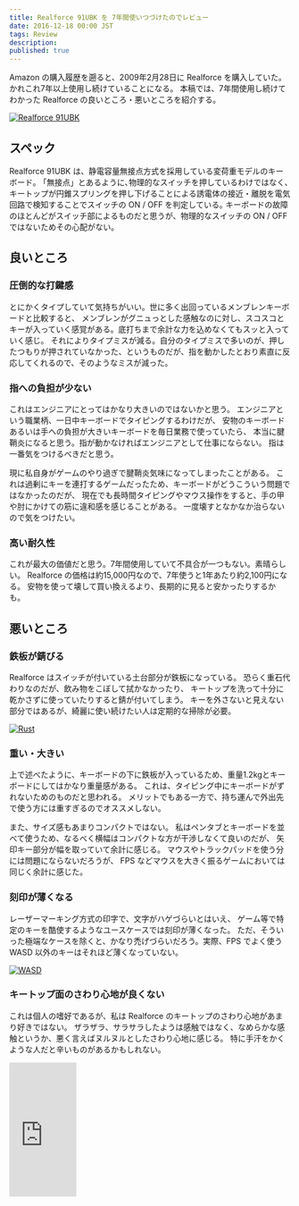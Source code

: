 ```yaml
---
title: Realforce 91UBK を 7年間使いつづけたのでレビュー
date: 2016-12-18 00:00 JST
tags: Review
description:
published: true
---
```


Amazon の購入履歴を遡ると、2009年2月28日に Realforce を購入していた。かれこれ7年以上使用し続けていることになる。
本稿では、7年間使用し続けてわかった Realforce の良いところ・悪いところを紹介する。

[![Realforce 91UBK](realforce-review/realforce.jpg 'Realforce 91UBK')](/images/realforce-review/realforce.jpg)

## スペック

Realforce 91UBK は、静電容量無接点方式を採用している変荷重モデルのキーボード｡
「無接点」とあるように､物理的なスイッチを押しているわけではなく､
キートップが円錐スプリングを押し下げることによる誘電体の接近・離脱を電気回路で検知することでスイッチの ON / OFF を判定している｡
キーボードの故障のほとんどがスイッチ部によるものだと思うが、物理的なスイッチの ON / OFF ではないためその心配がない。

## 良いところ

### 圧倒的な打鍵感

とにかくタイプしていて気持ちがいい。世に多く出回っているメンブレンキーボードと比較すると、
メンブレンがグニュっとした感触なのに対し、スコスコとキーが入っていく感覚がある。底打ちまで余計な力を込めなくてもスッと入っていく感じ。
それによりタイプミスが減る。自分のタイプミスで多いのが、押したつもりが押されていなかった、というものだが、指を動かしたとおり素直に反応してくれるので、そのようなミスが減った。

### 指への負担が少ない

これはエンジニアにとってはかなり大きいのではないかと思う。
エンジニアという職業柄、一日中キーボードでタイピングするわけだが、
安物のキーボードあるいは手への負担が大きいキーボードを毎日業務で使っていたら、
本当に腱鞘炎になると思う。指が動かなければエンジニアとして仕事にならない。
指は一番気をつけるべきだと思う。

現に私自身がゲームのやり過ぎで腱鞘炎気味になってしまったことがある。
これは過剰にキーを連打するゲームだったため、キーボードがどうこういう問題ではなかったのだが、
現在でも長時間タイピングやマウス操作をすると、手の甲や肘にかけての筋に違和感を感じることがある。
一度壊すとなかなか治らないので気をつけたい。

### 高い耐久性

これが最大の価値だと思う。7年間使用していて不具合が一つもない。素晴らしい。
Realforce の価格は約15,000円なので、7年使うと1年あたり約2,100円になる。
安物を使って壊して買い換えるより、長期的に見ると安かったりするかも。

## 悪いところ

### 鉄板が錆びる

Realforce はスイッチが付いている土台部分が鉄板になっている。
恐らく重石代わりなのだが、飲み物をこぼして拭かなかったり、
キートップを洗って十分に乾かさずに使っていたりすると錆が付いてしまう。
キーを外さないと見えない部分ではあるが、綺麗に使い続けたい人は定期的な掃除が必要。

[![Rust](realforce-review/rust.jpg 'Rust')](/images/realforce-review/rust.jpg)

### 重い・大きい

上で述べたように、キーボードの下に鉄板が入っているため、重量1.2kgとキーボードにしてはかなり重量感がある。
これは、タイピング中にキーボードがずれないためのものだと思われる。
メリットでもある一方で、持ち運んで外出先で使う方には重すぎるのでオススメしない。

また、サイズ感もあまりコンパクトではない。
私はペンタブとキーボードを並べて使うため、なるべく横幅はコンパクトな方が干渉しなくて良いのだが、
矢印キー部分が幅を取っていて余計に感じる。
マウスやトラックパッドを使う分には問題にならないだろうが、
FPS などマウスを大きく振るゲームにおいては同じく余計に感じた。

### 刻印が薄くなる

レーザーマーキング方式の印字で、文字がハゲづらいとはいえ、
ゲーム等で特定のキーを酷使するようなユースケースでは刻印が薄くなった。
ただ、そういった極端なケースを除くと、かなり禿げづらいだろう。実際、FPS でよく使う WASD 以外のキーはそれほど薄くなっていない。

[![WASD](realforce-review/wasd.jpg 'WAWD')](/images/realforce-review/wasd.jpg)

### キートップ面のさわり心地が良くない

これは個人の嗜好であるが、私は Realforce のキートップのさわり心地があまり好きではない。
ザラザラ、サラサラしたようは感触ではなく、なめらかな感触というか、悪く言えばヌルヌルとしたさわり心地に感じる。
特に手汗をかくような人だと辛いものがあるかもしれない。

<iframe src="http://rcm-fe.amazon-adsystem.com/e/cm?lt1=_blank&bc1=000000&IS2=1&nou=1&bg1=FFFFFF&fc1=40424A&lc1=5D95E0&t=nakanishy-22&o=9&p=8&l=as1&m=amazon&f=ifr&ref=qf_sp_asin_til&asins=B000EQHU6M" style="width:120px;height:240px;" scrolling="no" marginwidth="0" marginheight="0" frameborder="0"></iframe>
